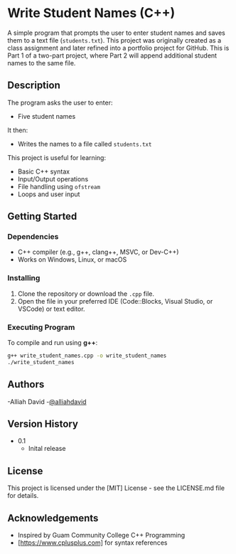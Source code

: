 # Write Student Names (C++)

A simple program that prompts the user to enter student names and saves them to a text file (`students.txt`). This project was originally created as a class assignment and later refined into a portfolio project for GitHub. This is Part 1 of a two-part project, where Part 2 will append additional student names to the same file.

## Description

The program asks the user to enter:
- Five student names

It then:
- Writes the names to a file called `students.txt`

This project is useful for learning:
- Basic C++ syntax
- Input/Output operations
- File handling using `ofstream`
- Loops and user input

## Getting Started

### Dependencies

- C++ compiler (e.g., g++, clang++, MSVC, or Dev-C++)
- Works on Windows, Linux, or macOS

### Installing

1. Clone the repository or download the `.cpp` file.
2. Open the file in your preferred IDE (Code::Blocks, Visual Studio, or VSCode) or text editor.

### Executing Program

To compile and run using **g++**:

```bash
g++ write_student_names.cpp -o write_student_names
./write_student_names
```

## Authors
-Alliah David
-[@alliahdavid](https://github.com/alliahdavid)

## Version History
* 0.1
    * Inital release


## License
This project is licensed under the [MIT] License - see the LICENSE.md file for details.

## Acknowledgements
* Inspired by Guam Community College C++ Programming
* [https://www.cplusplus.com] for syntax references

